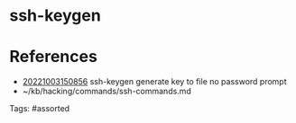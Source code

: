 # ssh-keygen

# References
- [20221003150856](/zet/20221003150856/) ssh-keygen generate key to file no password prompt
- ~/kb/hacking/commands/ssh-commands.md

Tags:
    #assorted


